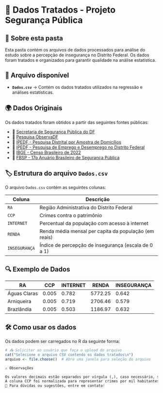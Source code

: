 # 📂 Dados Tratados - Projeto Segurança Pública

## 📌 Sobre esta pasta
Esta pasta contém os arquivos de dados processados para análise do estudo sobre a percepção de insegurança no Distrito Federal. Os dados foram tratados e organizados para garantir qualidade na análise estatística.

## 📄 Arquivo disponível
- **`Dados.csv`** → Contém os dados tratados utilizados na regressão e análises estatísticas.

## 🌍 Dados Originais
Os dados tratados foram obtidos a partir das seguintes fontes públicas:

- 🔗 [Secretaria de Segurança Pública do DF](https://www.ssp.df.gov.br/dados-por-regiao-administrativa/.)
- 🔗 [Pesquisa ObservaDF](https://observadf.unb.br/dados/)
- 🔗 [IPEDF - Pesquisa Distrital por Amostra de Domicílios](https://www.ipe.df.gov.br/pdad-2021-3/)
- 🔗 [IPEDF - Pesquisa de Emprego e Desemprego no Distrito Federal](https://www.ipe.df.gov.br/wp-content/uploads/2018/02/Boletim-PED-DF_Maio_2023.pdf)
- 🔗 [IBGE - Censo Brasileiro de 2022](https://www.ibge.gov.br/estatisticas/sociais/trabalho/22827-censo-demografico-2022.html)
- 🔗 [FBSP - 17o Anuário Brasileiro de Segurança Pública](https://forumseguranca.org.br/wp-content/uploads/2023/07/anuario-2023.pdf)

## 🏷️ Estrutura do arquivo `Dados.csv`
O arquivo `Dados.csv` contém as seguintes colunas:

| Coluna         | Descrição |
|---------------|-----------|
| `RA`          | Região Administrativa do Distrito Federal |
| `CCP`         | Crimes contra o patrimônio |
| `INTERNET`    | Percentual da população com acesso à internet |
| `RENDA`       | Renda média mensal per capita da população (em reais) |
| `INSEGURANÇA` | Índice de percepção de insegurança (escala de 0 a 1) |

## 🔍 Exemplo de Dados
| RA           | CCP  | INTERNET | RENDA   | INSEGURANÇA |
|-------------|------|----------|---------|-------------|
| Águas Claras | 0.005 | 0.782    | 5772.25 | 0.642       |
| Arniqueira   | 0.005 | 0.719    | 2706.46 | 0.579       |
| Brazlândia   | 0.005 | 0.503    | 1186.97 | 0.632       |

## 🛠️ Como usar os dados
Os dados podem ser carregados no R da seguinte forma:

```r
# 📥 Solicitar ao usuário que faça o upload do arquivo
cat("Selecione o arquivo CSV contendo os dados tratados\n")
arquivo <- file.choose()  # Abre uma janela para seleção do arquivo

⚠️ Observações

Os valores decimais estão separados por vírgula (,), caso necessário, substitua por ponto (.) ao carregar no software de análise.
A coluna CCP foi normalizada para representar crimes por mil habitantes.
📧 Para dúvidas ou sugestões, entre em contato!
